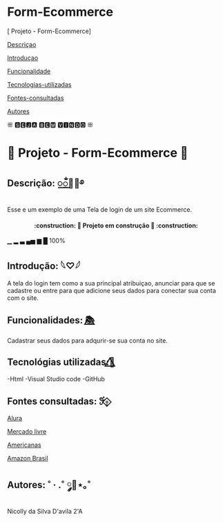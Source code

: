 # Form-Ecommerce 

[ Projeto - Form-Ecommerce]

[Descriçao](#descri%C3%A7ao)  

[Introduçao](#introdu%C3%A7ao)  

[Funcionalidade](#funcionalidade) 

[Tecnologias-utilizadas](#tecnologias-ultilizadas)  

[Fontes-consultadas](#fontes-consultadas)

[Autores](#autores)  

 ꕥ 🆂🅴🅹🅰 🅱🅴🅼 🆅🅸🅽🅳🅾 ꕥ

# 📧 Projeto - Form-Ecommerce 📧

## Descrição: ꯭ᬁ🌷💫࿔

 Esse e um exemplo de uma Tela de login de um site Ecommerce.

<h4 align="center">
    :construction: 🚧 Projeto em construção 🚧 :construction:
</h4>

▁ ▂ ▃ ▄▅ ▆ █ 100%

## Introdução: 𓆩♡𓆪

A tela do login tem como a sua principal atribuiçao, anunciar para que se cadastre ou entre para que adicione seus dados para conectar sua conta com o site.

## Funcionalidades: 📚⃤

Cadastrar seus dados para adqurir-se sua conta no site.

## Tecnológias utilizadas:🌺⃤

 -Html
 -Visual Studio code
 -GitHub

## Fontes consultadas: 𖥨ํ∘̥⃟

[Alura](https://www.alura.com.br/artigos/escrever-bom-readme)

[Mercado livre](https://www.mercadolivre.com.br/)

[Americanas](https://www.americanas.com.br/?utm_medium=buscappc&utm_source=google&utm_campaign=marca:acom%3Bmidia:buscappc%3Bformato:pla%3Bsubformato:pmax%3Bidcampanha:pmax_sup_3p_pa_2&epar=bp_pl_px_go_pmax_sup_3p_pa_2&opn=YSMESP&WT.srch=1&gclsrc=aw.ds&gclid=CjwKCAjwysipBhBXEiwApJOcu3WBmSNXDFaCsyRVYirvMz-mzvoq0jFMHYyCb1roYuEu-37Szbxt6xoCj4YQAvD_BwE)

[Amazon Brasil](https://www.amazon.com.br/?tag=hydrbrgk-20&hvadid=558683589546&hvpos=&hvexid=&hvnetw=g&hvrand=17857040358472100275&hvpone=&hvptwo=&hvqmt=e&hvdev=c&hvdvcmdl=&hvlocint=&hvlocphy=1001637&hvtargid=kwd-11510562736&ref=pd_sl_7ccjfsyv8t_e&gclid=CjwKCAjwv-2pBhB-EiwAtsQZFAURU4n4OIj2oSLBU0f_Ztnj1gMiZEE3HMhxHSjQbJXEmG_eRzshzRoCE94QAvD_BwE)



## Autores: ˚ · .˚ ༘🦋⋆｡˚

Nicolly da Silva D'avila 2'A